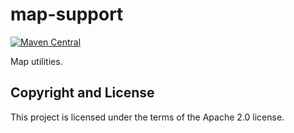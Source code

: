 # map-support

[![Maven Central](https://img.shields.io/maven-central/v/fun.mike/map-support-alpha.svg)](http://search.maven.org/#search%7Cgav%7C1%7Cg%3A%22fun.mike%22%20AND%20a%3A%22map-support-alpha%22)

Map utilities.

## Copyright and License

This project is licensed under the terms of the Apache 2.0 license.
